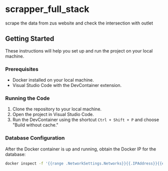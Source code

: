 # 


# scrapper_full_stack

scrape the data from zus website and check the intersection with outlet

## Getting Started

These instructions will help you set up and run the project on your local machine.

### Prerequisites

- Docker installed on your local machine.
- Visual Studio Code with the DevContainer extension.

### Running the Code

1. Clone the repository to your local machine.
2. Open the project in Visual Studio Code.
3. Run the DevContainer using the shortcut `Ctrl + Shift + P` and choose "Build without cache."

### Database Configuration

After the Docker container is up and running, obtain the Docker IP for the database:

```bash
docker inspect -f '{{range .NetworkSettings.Networks}}{{.IPAddress}}{{end}}' <container_id_or_name>```
